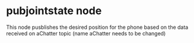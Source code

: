 # pubjointstate node

This node pusblishes the desired position for the phone based on the data received on aChatter topic (name aChatter needs to be changed) 

